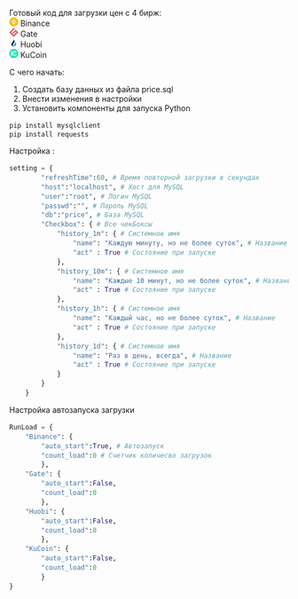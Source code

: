 Готовый код для загрузки цен с 4 бирж:<br>
![Binance](/img/Binance_16x16.png) Binance<br>
![Gate](/img/Gate_16x16.png) Gate<br>
![Huobi](/img/Huobi_16x16.png) Huobi<br>
![KuCoin](/img/KuCoin_16x16.png) KuCoin<br>



С чего начать:
1. Создать базу данных из файла price.sql
2. Внести изменения в настройки
3. Установить компоненты для запуска Python
```CMD
pip install mysqlclient
pip install requests
```

Настройка :
```Python
setting = {
        "refreshTime":60, # Время повторной загрузки в секундах
        "host":"localhost", # Хост для MySQL
        "user":"root", # Логин MySQL
        "passwd":"", # Пароль MySQL
        "db":"price", # База MySQL
        "Checkbox": { # Все чекБоксы
            "history_1m": { # Системное имя
                "name": "Каждую минуту, но не более суток", # Название
                "act" : True # Состояние при запуске
            },
            "history_10m": { # Системное имя
                "name": "Каждые 10 минут, но не более суток", # Название
                "act" : True # Состояние при запуске
            },
            "history_1h": { # Системное имя
                "name": "Каждый час, но не более суток", # Название
                "act" : True # Состояние при запуске
            },
            "history_1d": { # Системное имя
                "name": "Раз в день, всегда", # Название
                "act" : True # Состояние при запуске
            }
        }
    }
```

Настройка автозапуска загрузки
```Python
RunLoad = {
    "Binance": {
        "auto_start":True, # Автозапуск
        "count_load":0 # Счетчик количесво загрузок
        },
    "Gate": {
        "auto_start":False,
        "count_load":0
        },
    "Huobi": {
        "auto_start":False,
        "count_load":0
        },
    "KuCoin": {
        "auto_start":False,
        "count_load":0
        }
}
```
